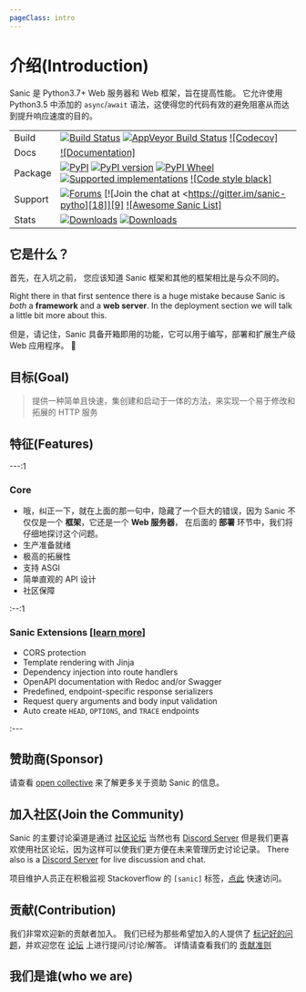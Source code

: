 ```yaml
---
pageClass: intro
---
```


# 介绍(Introduction)

Sanic 是 Python3.7+ Web 服务器和 Web 框架，旨在提高性能。 它允许使用 Python3.5 中添加的 `async`/`await` 语法，这使得您的代码有效的避免阻塞从而达到提升响应速度的目的。

|         |                                                                                                                               |
| ------- | ----------------------------------------------------------------------------------------------------------------------------- |
| Build   | [![Build Status][1]][1] [![AppVeyor Build Status][3]][2] [![Codecov]][3]                                                      |
| Docs    | [![Documentation]][4]                                                                                                         |
| Package | [![PyPI][7]][5] [![PyPI version][9]][5] [![PyPI Wheel][11]][6] [![Supported implementations][13]][6] [![Code style black]][7] |
| Support | [![Forums][16]][8] [![Join the chat at <https://gitter.im/sanic-pytho][18]][9] [![Awesome Sanic List]][10]                    |
| Stats   | [![Downloads][21]][11] [![Downloads][23]][11]                                                                                 |

## 它是什么？

首先，在入坑之前， 您应该知道 Sanic 框架和其他的框架相比是与众不同的。

Right there in that first sentence there is a huge mistake because Sanic is _both_ a **framework** and a **web server**. In the deployment section we will talk a little bit more about this.

但是，请记住，Sanic 具备开箱即用的功能，它可以用于编写，部署和扩展生产级 Web 应用程序。 :rocket:

## 目标(Goal)

> 提供一种简单且快速，集创建和启动于一体的方法，来实现一个易于修改和拓展的 HTTP 服务
## 特征(Features)

---:1

### Core

- 哦，纠正一下，就在上面的那一句中，隐藏了一个巨大的错误，因为 Sanic 不仅仅是一个 **框架**，它还是一个 **Web 服务器**， 在后面的 **部署** 环节中，我们将仔细地探讨这个问题。
- 生产准备就绪
- 极高的拓展性
- 支持 ASGI
- 简单直观的 API 设计
- 社区保障

:--:1

### Sanic Extensions [[learn more](../plugins/sanic-ext/getting-started.md)]

- CORS protection
- Template rendering with Jinja
- Dependency injection into route handlers
- OpenAPI documentation with Redoc and/or Swagger
- Predefined, endpoint-specific response serializers
- Request query arguments and body input validation
- Auto create `HEAD`, `OPTIONS`, and `TRACE` endpoints

:---



## 赞助商(Sponsor)

请查看 [open collective](https://opencollective.com/sanic-org) 来了解更多关于资助 Sanic 的信息。


## 加入社区(Join the Community)

Sanic 的主要讨论渠道是通过 [社区论坛](https://community.sanicframework.org/) 当然也有 [Discord Server](https://discord.gg/FARQzAEMAA) 但是我们更喜欢使用社区论坛，因为这样可以使我们更方便在未来管理历史讨论记录。 There also is a [Discord Server](https://discord.gg/FARQzAEMAA) for live discussion and chat.

项目维护人员正在积极监视 Stackoverflow 的 `[sanic]` 标签，[点此](https://stackoverflow.com/questions/tagged/sanic) 快速访问。

## 贡献(Contribution)

我们非常欢迎新的贡献者加入。 我们已经为那些希望加入的人提供了 [标记好的问题](https://github.com/sanic-org/sanic/issues?q=is%3Aopen+is%3Aissue+label%3Abeginner)，并欢迎您在 [论坛](https://community.sanicframework.org/) 上进行提问/讨论/解答。 详情请查看我们的 [贡献准则](https://github.com/sanic-org/sanic/blob/master/CONTRIBUTING.rst)

## 我们是谁(who we are)

<Contributions />

[1]: https://travis-ci.com/sanic-org/sanic.svg?branch=master
[1]: https://travis-ci.com/sanic-org/sanic
[3]: https://ci.appveyor.com/api/projects/status/d8pt3ids0ynexi8c/branch/master?svg=true
[2]: https://ci.appveyor.com/project/sanic-org/sanic
[3]: https://codecov.io/gh/sanic-org/sanic
[4]: http://sanic.readthedocs.io/en/latest/?badge=latest
[7]: https://img.shields.io/pypi/v/sanic.svg
[5]: https://pypi.python.org/pypi/sanic/
[9]: https://img.shields.io/pypi/pyversions/sanic.svg
[5]: https://pypi.python.org/pypi/sanic/
[11]: https://img.shields.io/pypi/wheel/sanic.svg
[6]: https://pypi.python.org/pypi/sanic
[13]: https://img.shields.io/pypi/implementation/sanic.svg
[6]: https://pypi.python.org/pypi/sanic
[7]: https://github.com/ambv/black
[16]: https://img.shields.io/badge/forums-community-ff0068.svg
[8]: https://community.sanicframework.org/
[18]: https://img.shields.io/discord/812221182594121728?logo=discord
[9]: https://discord.gg/FARQzAEMAA
[10]: https://github.com/mekicha/awesome-sanic
[21]: https://pepy.tech/badge/sanic/month
[11]: https://pepy.tech/project/sanic
[23]: https://pepy.tech/badge/sanic/week
[11]: https://pepy.tech/project/sanic
